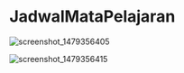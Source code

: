 # JadwalMataPelajaran
![screenshot_1479356405](https://cloud.githubusercontent.com/assets/12121452/20379908/4910c20a-acd1-11e6-9253-01d00cd27803.png)


![screenshot_1479356415](https://cloud.githubusercontent.com/assets/12121452/20379922/5621d4a2-acd1-11e6-9e86-c1d262f82d0e.png)
